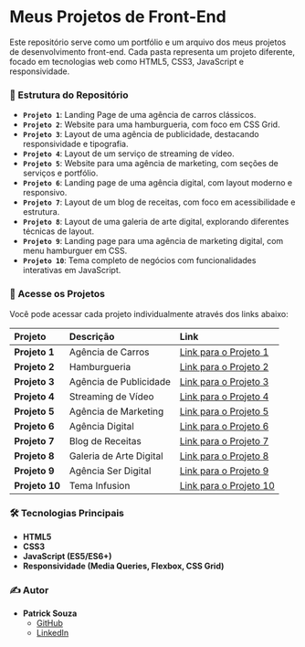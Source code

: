 # Meus Projetos de Front-End

Este repositório serve como um portfólio e um arquivo dos meus projetos de desenvolvimento front-end. Cada pasta representa um projeto diferente, focado em tecnologias web como HTML5, CSS3, JavaScript e responsividade.

### 📂 Estrutura do Repositório

- **`Projeto 1`**: Landing Page de uma agência de carros clássicos.
- **`Projeto 2`**: Website para uma hamburgueria, com foco em CSS Grid.
- **`Projeto 3`**: Layout de uma agência de publicidade, destacando responsividade e tipografia.
- **`Projeto 4`**: Layout de um serviço de streaming de vídeo.
- **`Projeto 5`**: Website para uma agência de marketing, com seções de serviços e portfólio.
- **`Projeto 6`**: Landing page de uma agência digital, com layout moderno e responsivo.
- **`Projeto 7`**: Layout de um blog de receitas, com foco em acessibilidade e estrutura.
- **`Projeto 8`**: Layout de uma galeria de arte digital, explorando diferentes técnicas de layout.
- **`Projeto 9`**: Landing page para uma agência de marketing digital, com menu hamburguer em CSS.
- **`Projeto 10`**: Tema completo de negócios com funcionalidades interativas em JavaScript.

 ### 🚀 Acesse os Projetos

Você pode acessar cada projeto individualmente através dos links abaixo:

| Projeto | Descrição | Link |
| :--- | :--- | :--- |
| **Projeto 1** | Agência de Carros | [Link para o Projeto 1](https://1projeto-css.netlify.app/) |
| **Projeto 2** | Hamburgueria | [Link para o Projeto 2](https://2projeto-contatos.netlify.app/) |
| **Projeto 3** | Agência de Publicidade | [Link para o Projeto 3](https://3projeto-price-card.netlify.app/) |
| **Projeto 4** | Streaming de Vídeo | [Link para o Projeto 4](https://4projeto-aprenser.netlify.app/) |
| **Projeto 5** | Agência de Marketing | [Link para o Projeto 5](https://5projeto-formulario.netlify.app/) |
| **Projeto 6** | Agência Digital | [Link para o Projeto 6](https://6projeto-my-components.netlify.app/) |
| **Projeto 7** | Blog de Receitas | [Link para o Projeto 7](https://7projeto-angels-hostels.netlify.app/) |
| **Projeto 8** | Galeria de Arte Digital | [Link para o Projeto 8](https://8projeto-dashboard.netlify.app/) |
| **Projeto 9** | Agência Ser Digital | [Link para o Projeto 9](https://9projeto-ser-digital.netlify.app/) |
| **Projeto 10** | Tema Infusion | [Link para o Projeto 10](https://10projeto-infusion.netlify.app/) |

### 🛠️ Tecnologias Principais

- **HTML5**
- **CSS3**
- **JavaScript (ES5/ES6+)**
- **Responsividade (Media Queries, Flexbox, CSS Grid)**

### ✍️ Autor

- **Patrick Souza**
  - [GitHub](https://github.com/PatrickCaramico)
  - [LinkedIn](https://www.linkedin.com/in/patrickcaramico/)
